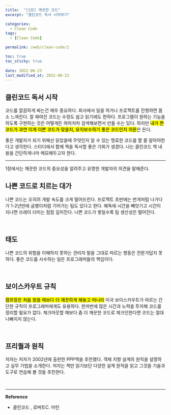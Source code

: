 ```yaml
---
title:  "[1장] 깨끗한 코드"
excerpt: "클린코드 독서 시작하기"

categories:
  - Clean Code
tags:
  - [Clean Code]

permalink: /web/clean-code/1

toc: true
toc_sticky: true
 
date: 2022-06-23
last_modified_at: 2022-06-23
---
```



## 클린코드 독서 시작
코드를 깔끔하게 짜는건 매우 중요하다. 회사에서 일을 하거나 프로젝트를 진행하면 몸소 느껴진다. 잘 짜여진 코드는 수정도 쉽고 읽기에도 편하다. 프로그램이 원하는 기능을 하도록 구현하는 것은 어떻게든 여차저차 검색해보면서 만들 수는 있다. 하지만 <mark>내가 짠 코드가 과연 이게 이쁜 코드가 맞을지, 유지보수하기 좋은 코드인지 의문</mark>은 든다.

좋은 개발자가 되기 위해선 읽었을때 무엇인지 알 수 있는 명료한 코드를 짤 줄 알아야한다고 생각한다. 스터디에서 함께 책을 독서할 좋은 기회가 생겼다. 나는 클린코드 책 내용을 간단하게나마 메모해두고자 한다.

---
1장에서는 깨끗한 코드의 중요성을 알려주고 유명한 개발자의 의견을 말해준다.


## 나쁜 코드로 치르는 대가
나쁜 코드는 오히려 개발 속도를 크게 떨어뜨린다. 프로젝트 초반에는 번개처럼 나가다가 1-2년만에 굼뱅이처럼 기어가는 팀도 있다고 한다. 해독에 시간을 빼앗기고 시간이 지나면 쓰레이 더미는 점점 깊어진다. 나쁜 코드가 쌓일수록 팀 생산성은 떨어진다.

<br>

## 태도
나쁜 코드의 위험을 이해하지 못하는 관리자 말을 그대로 따르는 행동은 전문가답지 못하다. 좋은 코드를 사수하는 일은 프로그래머들의 책임이다.

<br>

## 보이스카우트 규칙
<mark>캠프장은 처음 왔을 때보다 더 깨끗하게 해놓고 떠나라</mark> 미국 보이스카우트가 따르는 간단한 규칙이 프로그래머에게도 유용하다. 한꺼번에 많은 시간과 노력을 투자해 코드를 정리할 필요가 없다. 체크아웃할 때보다 좀 더 깨끗한 코드로 체크인한다면 코드는 절대 나빠지지 않는다.

<br>

## 프리퀄과 원칙
저자는 저자가 2002년에 출판한 PPP책을 추천했다. 객체 지향 설계의 원칙을 설명하고 실무 기법을 소개한다. 저자는 책만 읽기보단 다양한 설계 원칙을 읽고 그것을 기술과 도구로 연습해 볼 것을 추천한다.

<br>

---
**Reference**

- 클린코드 , 로버트C. 마틴